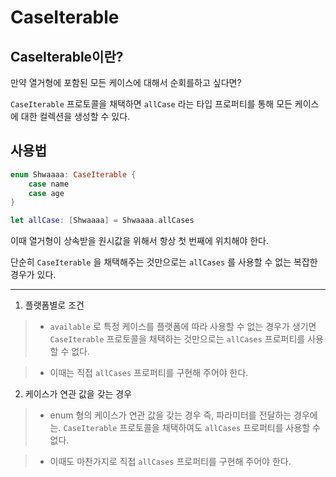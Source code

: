 # CaseIterable

## CaseIterable이란?

만약 열거형에 포함된 모든 케이스에 대해서 순회를하고 싶다면?

`CaseIterable` 프로토콜을 채택하면 `allCase` 라는 타입 프로퍼티를 통해 모든 케이스에 대한 컬렉션을 생성할 수 있다.

## 사용법

```swift
enum Shwaaaa: CaseIterable {
    case name
    case age
}

let allCase: [Shwaaaa] = Shwaaaa.allCases
```

이때 열거형이 상속받을 원시값을 위해서 항상 첫 번째에 위치해야 한다.

단순히 `CaseIterable` 을 채택해주는 것만으로는 `allCases` 를 사용할 수 없는 복잡한 경우가 있다.

***

1. 플랫폼별로 조건
> - `available` 로 특정 케이스를 플랫폼에 따라 사용할 수 없는 경우가 생기면 `CaseIterable` 프로토콜을 채택하는 것만으로는 `allCases` 프로퍼티를 사용할 수 없다.

> - 이때는 직접 `allCases` 프로퍼티를 구현해 주어야 한다.

2. 케이스가 연관 값을 갖는 경우
> - enum 형의 케이스가 연관 값을 갖는 경우 즉, 파라미터를 전달하는 경우에는. `CaseIterable` 프로토콜을 채택하여도 `allCases` 프로퍼티를 사용할 수 없다.

> - 이때도 마찬가지로 직접 `allCases` 프로퍼티를 구현해 주어야 한다.